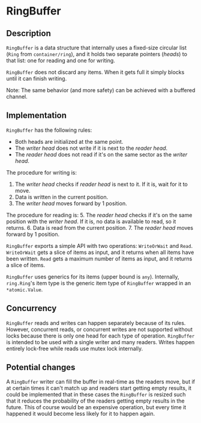 # RingBuffer

## Description

`RingBuffer` is a data structure that internally uses a fixed-size circular list (`Ring` from `container/ring`),
and it holds two separate pointers (_heads_) to that list: one for reading and one for writing.

`RingBuffer` does not discard any items. When it gets full it simply blocks until it can finish writing.

Note: The same behavior (and more safety) can be achieved with a buffered channel.

## Implementation

`RingBuffer` has the following rules:
- Both heads are initialized at the same point.
- The _writer head_ does not write if it is next to the _reader head_.
- The _reader head_ does not read if it's on the same sector as the _writer head_.
  
The procedure for writing is:
  1. The _writer head_ checks if _reader head_ is next to it. If it is, wait for it to move.
  2. Data is written in the current position.
  3. The _writer head_ moves forward by 1 position.

The procedure for reading is:
  5. The _reader head_ checks if it's on the same position with the _writer head_.
  If it is, no data is available to read, so it returns.
  6. Data is read from the current position.
  7. The _reader head_ moves forward by 1 position.

`RingBuffer` exports a simple API with two operations: `WriteOrWait` and `Read`.
`WriteOrWait` gets a slice of items as input, and it returns when all items have been written.
`Read` gets a maximum number of items as input, and it returns a slice of items.

`RingBuffer` uses generics for its items (upper bound is `any`).
Internally, `ring.Ring`'s item type is the generic item type of `RingBuffer` wrapped in an `*atomic.Value`.

## Concurrency

`RingBuffer` reads and writes can happen separately because of its rules.
However, concurrent reads, or concurrent writes are not supported without locks
because there is only one head for each type of operation.
`RingBuffer` is intended to be used with a single writer and many readers.
Writes happen entirely lock-free while reads use mutex lock internally.

## Potential changes

A `RingBuffer` writer can fill the buffer in real-time as the readers move,
but if at certain times it can't match up and readers start getting empty results,
it could be implemented that in these cases the `RingBuffer` is resized such that it
reduces the probability of the readers getting empty results in the future.
This of course would be an expensive operation, but every time it happened
it would become less likely for it to happen again.
